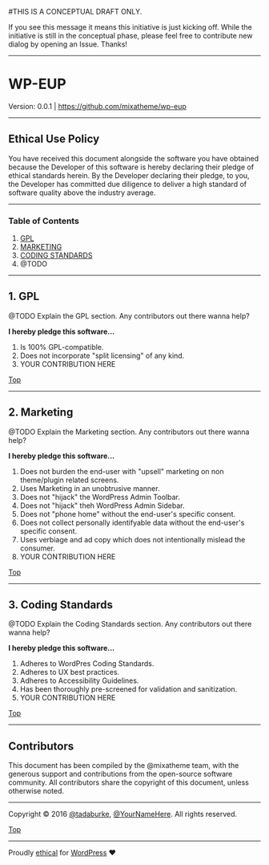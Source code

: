 #THIS IS A CONCEPTUAL DRAFT ONLY.

If you see this message it means this initiative is just kicking off. While the initiative is still in the conceptual phase, please feel free to contribute new dialog by opening an Issue. Thanks!

---

# WP-EUP

Version: 0.0.1 | https://github.com/mixatheme/wp-eup

---

## Ethical Use Policy

You have received this document alongside the software you have obtained because the Developer of this software is hereby declaring their pledge of ethical standards herein. By the Developer declaring their pledge, to you, the Developer has committed due diligence to deliver a high standard of software quality above the industry average.

---

### Table of Contents

1. [GPL](#1-gpl)
2. [MARKETING](#2-marketing)
3. [CODING STANDARDS](#3-coding-standards)
4. @TODO

---
## 1. GPL
@TODO Explain the GPL section. Any contributors out there wanna help?

**I hereby pledge this software...**

1. Is 100% GPL-compatible.
2. Does not incorporate "split licensing" of any kind.
3. YOUR CONTRIBUTION HERE

[Top](//github.com/mixatheme/wp-eup/blob/master/ETHICS.md)
 
---
## 2. Marketing
@TODO Explain the Marketing section. Any contributors out there wanna help?

**I hereby pledge this software...**

1. Does not burden the end-user with "upsell" marketing on non theme/plugin related screens.
2. Uses Marketing in an unobtrusive manner.
3. Does not "hijack" the WordPress Admin Toolbar.
4. Does not "hijack" theh WordPress Admin Sidebar.
5. Does not "phone home" without the end-user's specific consent.
6. Does not collect personally identifyable data without the end-user's specific consent.
7. Uses verbiage and ad copy which does not intentionally mislead the consumer.
8. YOUR CONTRIBUTION HERE

[Top](//github.com/mixatheme/wp-eup/blob/master/ETHICS.md)

---
## 3. Coding Standards
@TODO Explain the Coding Standards section. Any contributors out there wanna help?

**I hereby pledge this software...**

1. Adheres to WordPres Coding Standards.
2. Adheres to UX best practices.
3. Adheres to Accessibility Guidelines.
4. Has been thoroughly pre-screened for validation and sanitization.
5. YOUR CONTRIBUTION HERE

[Top](//github.com/mixatheme/wp-eup/blob/master/ETHICS.md)

---
## Contributors
This document has been compiled by the @mixatheme team, with the generous support and contributions from the open-source software community. All contributors share the copyright of this document, unless otherwise noted.

---
Copyright © 2016 [@tadaburke](https://github.com/tadaburke), [@YourNameHere](https://#). All rights reserved.

[Top](//github.com/mixatheme/wp-eup/blob/master/ETHICS.md)

---
Proudly [ethical](//github.com/mixatheme/wp-eup) for [WordPress](//wordpress.org) :heart:

